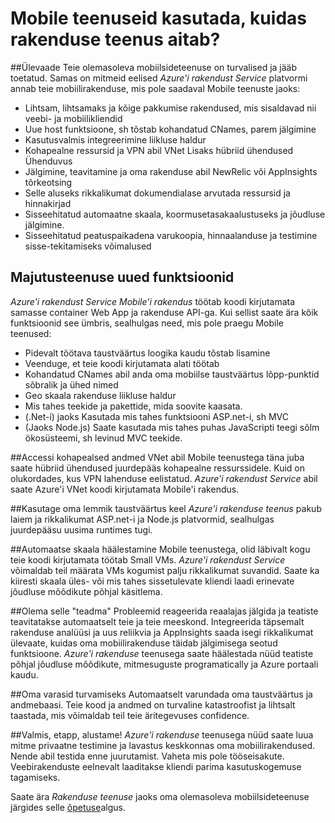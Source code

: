 <properties
    pageTitle="Mobile teenuseid kasutada, kuidas rakenduse teenus aitab?"
    description="Siit saate teada, millised eelised ei rakenduse teenuse tuua oma olemasoleva Mobile teenuste projektide."
    services="app-service\mobile"
    documentationCenter="ios"
    authors="adrianhall"
    manager="dwrede"
    editor=""/>

<tags
    ms.service="app-service-mobile"
    ms.workload="mobile"
    ms.tgt_pltfrm="mobile-multiple"
    ms.devlang="na"
    ms.topic="get-started-article"
    ms.date="10/01/2016"
    ms.author="adrianha"/>

# <a name="getting-started"> </a>Mobile teenuseid kasutada, kuidas rakenduse teenus aitab?

##<a name="overview"></a>Ülevaade
Teie olemasoleva mobiilsideteenuse on turvalised ja jääb toetatud. Samas on mitmeid eelised *Azure'i rakendust Service* platvormi annab teie mobiilirakenduse, mis pole saadaval Mobile teenuste jaoks:

- Lihtsam, lihtsamaks ja kõige pakkumise rakendused, mis sisaldavad nii veebi- ja mobiilikliendid
- Uue host funktsioone, sh tõstab kohandatud CNames, parem jälgimine
- Kasutusvalmis integreerimine liikluse haldur
- Kohapealne ressursid ja VPN abil VNet Lisaks hübriid ühendused Ühenduvus
- Jälgimine, teavitamine ja oma rakenduse abil NewRelic või AppInsights tõrkeotsing
- Selle aluseks rikkalikumat dokumendialase arvutada ressursid ja hinnakirjad
- Sisseehitatud automaatne skaala, koormusetasakaalustuseks ja jõudluse jälgimine.
- Sisseehitatud peatuspaikadena varukoopia, hinnaalanduse ja testimine sisse-tekitamiseks võimalused

## <a name="new-hosting-features"></a>Majutusteenuse uued funktsioonid
*Azure'i rakendust Service* *Mobile'i rakendus* töötab koodi kirjutamata samasse container Web App ja rakenduse API-ga. Kui sellist saate ära kõik funktsioonid see ümbris, sealhulgas need, mis pole praegu Mobile teenused:

- Pidevalt töötava taustväärtus loogika kaudu tõstab lisamine
- Veenduge, et teie koodi kirjutamata alati töötab
- Kohandatud CNames abil anda oma mobiilse taustväärtus lõpp-punktid sõbralik ja ühed nimed
- Geo skaala rakenduse liikluse haldur
- Mis tahes teekide ja pakettide, mida soovite kaasata.
- (.Net-i) jaoks Kasutada mis tahes funktsiooni ASP.net-i, sh MVC
- (Jaoks Node.js) Saate kasutada mis tahes puhas JavaScripti teegi sõlm ökosüsteemi, sh levinud MVC teekide.

##<a name="access-on-premises-data-using-vnet"></a>Accessi kohapealsed andmed VNet abil
Mobile teenustega täna juba saate hübriid ühendused juurdepääs kohapealne ressurssidele. Kuid on olukordades, kus VPN lahenduse eelistatud. *Azure'i rakendust Service* abil saate Azure'i VNet koodi kirjutamata Mobile'i rakendus.

##<a name="use-your-favorite-backend-language"></a>Kasutage oma lemmik taustväärtus keel
*Azure'i rakenduse teenus* pakub laiem ja rikkalikumat ASP.net-i ja Node.js platvormid, sealhulgas juurdepääsu uusima runtimes tugi.

##<a name="set-up-automatic-scale"></a>Automaatse skaala häälestamine
Mobile teenustega, olid läbivalt kogu teie koodi kirjutamata töötab Small VMs. *Azure'i rakendust Service* võimaldab teil määrata VMs kogumist palju rikkalikumat suvandid. Saate ka kiiresti skaala üles- või mis tahes sissetulevate kliendi laadi erinevate jõudluse mõõdikute põhjal käsitlema.

##<a name="be-in-the-know"></a>Olema selle "teadma"
Probleemid reageerida reaalajas jälgida ja teatiste teavitatakse automaatselt teie ja teie meeskond. Integreerida täpsemalt rakenduse analüüsi ja uus reliikvia ja AppInsights saada isegi rikkalikumat ülevaate, kuidas oma mobiilirakenduse täidab jälgimisega seotud funktsioone. *Azure'i rakenduse* teenusega saate häälestada nüüd teatiste põhjal jõudluse mõõdikute, mitmesuguste programatically ja Azure portaali kaudu.

##<a name="keep-your-assets-safe"></a>Oma varasid turvamiseks
Automaatselt varundada oma taustväärtus ja andmebaasi. Teie kood ja andmed on turvaline katastroofist ja lihtsalt taastada, mis võimaldab teil teie äritegevuses confidence.

##<a name="ready-stage-go"></a>Valmis, etapp, alustame!
*Azure'i rakenduse* teenusega nüüd saate luua mitme privaatne testimine ja lavastus keskkonnas oma mobiilirakendused. Nende abil testida enne juurutamist. Vaheta mis pole tööseisakute. Veebirakenduste eelnevalt laaditakse kliendi parima kasutuskogemuse tagamiseks.

Saate ära *Rakenduse teenuse* jaoks oma olemasoleva mobiilsideteenuse järgides selle [õpetuse](app-service-mobile-migrating-from-mobile-services.md)algus.

